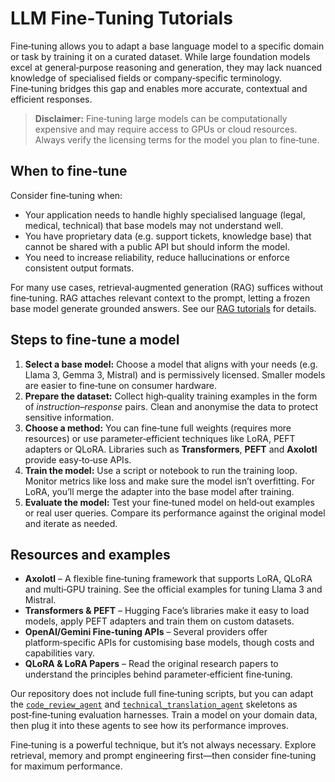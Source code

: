 # LLM Fine‑Tuning Tutorials

Fine‑tuning allows you to adapt a base language model to a specific domain
or task by training it on a curated dataset.  While large foundation
models excel at general‑purpose reasoning and generation, they may lack
nuanced knowledge of specialised fields or company‑specific terminology.
Fine‑tuning bridges this gap and enables more accurate, contextual and
efficient responses.

> **Disclaimer:** Fine‑tuning large models can be computationally expensive
> and may require access to GPUs or cloud resources.  Always verify the
> licensing terms for the model you plan to fine‑tune.

## When to fine‑tune

Consider fine‑tuning when:

- Your application needs to handle highly specialised language (legal,
  medical, technical) that base models may not understand well.
- You have proprietary data (e.g. support tickets, knowledge base) that
  cannot be shared with a public API but should inform the model.
- You need to increase reliability, reduce hallucinations or enforce
  consistent output formats.

For many use cases, retrieval‑augmented generation (RAG) suffices
without fine‑tuning.  RAG attaches relevant context to the prompt,
letting a frozen base model generate grounded answers.  See our
[RAG tutorials](../rag_tutorials/README.md) for details.

## Steps to fine‑tune a model

1. **Select a base model:**  Choose a model that aligns with your needs
   (e.g. Llama 3, Gemma 3, Mistral) and is permissively licensed.  Smaller
   models are easier to fine‑tune on consumer hardware.
2. **Prepare the dataset:**  Collect high‑quality training examples in
   the form of *instruction–response* pairs.  Clean and anonymise the
   data to protect sensitive information.
3. **Choose a method:**  You can fine‑tune full weights (requires more
   resources) or use parameter‑efficient techniques like LoRA, PEFT
   adapters or QLoRA.  Libraries such as **Transformers**, **PEFT** and
   **Axolotl** provide easy‑to‑use APIs.
4. **Train the model:**  Use a script or notebook to run the training
   loop.  Monitor metrics like loss and make sure the model isn’t
   overfitting.  For LoRA, you’ll merge the adapter into the base model
   after training.
5. **Evaluate the model:**  Test your fine‑tuned model on held‑out
   examples or real user queries.  Compare its performance against the
   original model and iterate as needed.

## Resources and examples

- **Axolotl** – A flexible fine‑tuning framework that supports LoRA,
  QLoRA and multi‑GPU training.  See the official examples for tuning
  Llama 3 and Mistral.
- **Transformers & PEFT** – Hugging Face’s libraries make it easy to
  load models, apply PEFT adapters and train them on custom datasets.
- **OpenAI/Gemini Fine‑tuning APIs** – Several providers offer
  platform‑specific APIs for customising base models, though costs and
  capabilities vary.
- **QLoRA & LoRA Papers** – Read the original research papers to understand
  the principles behind parameter‑efficient fine‑tuning.

Our repository does not include full fine‑tuning scripts, but you can
adapt the [`code_review_agent`](../../agents/code_review_agent) and
[`technical_translation_agent`](../../agents/technical_translation_agent)
skeletons as post‑fine‑tuning evaluation harnesses.  Train a model on
your domain data, then plug it into these agents to see how its
performance improves.

Fine‑tuning is a powerful technique, but it’s not always necessary.
Explore retrieval, memory and prompt engineering first—then consider
fine‑tuning for maximum performance.
